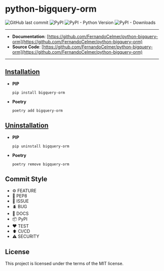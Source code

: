 # python-bigquery-orm

![GitHub last commit](https://img.shields.io/github/last-commit/FernandoCelmer/python-bigquery-orm?style=flat-square)
![PyPI](https://img.shields.io/pypi/v/bigquery-orm?style=flat-square)
![PyPI - Python Version](https://img.shields.io/pypi/pyversions/bigquery-orm?style=flat-square)
![PyPI - Downloads](https://img.shields.io/pypi/dm/bigquery-orm?style=flat-square)


---

- **Documentation**: [https://github.com/FernandoCelmer/python-bigquery-orm](https://github.com/FernandoCelmer/python-bigquery-orm)
- **Source Code**: [https://github.com/FernandoCelmer/python-bigquery-orm](https://github.com/FernandoCelmer/python-bigquery-orm)

---


## [Installation](#)

- **PIP**

      pip install bigquery-orm

- **Poetry**

      poetry add bigquery-orm

## [Uninstallation](#)

- **PIP**

      pip uninstall bigquery-orm

- **Poetry**

      poetry remove bigquery-orm

## Commit Style

- ⚙️ FEATURE
- 📝 PEP8
- 📌 ISSUE
- 🪲 BUG
- 📘 DOCS
- 📦 PyPI
- ❤️️ TEST
- ⬆️ CI/CD
- ⚠️ SECURITY

## License

This project is licensed under the terms of the MIT license.
